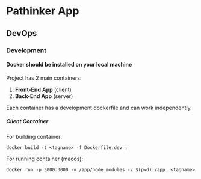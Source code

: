 # Pathinker App



## DevOps

### Development

#### Docker should be installed on your local machine

Project has 2 main containers:

1. **Front-End App** (client)
2. **Back-End App** (server)

Each container has a development dockerfile and can work independently. 

##### Client Container

For building container:

`docker build -t <tagname> -f Dockerfile.dev .`

For running container (macos):

`docker run -p 3000:3000 -v /app/node_modules -v $(pwd):/app  <tagname>`
